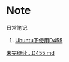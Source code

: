 # Note
日常笔记

1. [Ubuntu下使用D455](./D455.md)


[未完待续...](www.zhangxiaozhi.cn)[D455.md](assets/D455.md)

